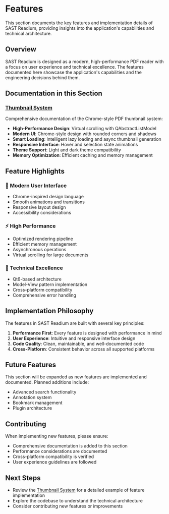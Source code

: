 # Features

This section documents the key features and implementation details of SAST Readium, providing insights into the application's capabilities and technical architecture.

## Overview

SAST Readium is designed as a modern, high-performance PDF reader with a focus on user experience and technical excellence. The features documented here showcase the application's capabilities and the engineering decisions behind them.

## Documentation in this Section

### [Thumbnail System](thumbnail-system.md)

Comprehensive documentation of the Chrome-style PDF thumbnail system:

- **High-Performance Design**: Virtual scrolling with QAbstractListModel
- **Modern UI**: Chrome-style design with rounded corners and shadows
- **Smart Loading**: Intelligent lazy loading and async thumbnail generation
- **Responsive Interface**: Hover and selection state animations
- **Theme Support**: Light and dark theme compatibility
- **Memory Optimization**: Efficient caching and memory management

## Feature Highlights

### 🎨 Modern User Interface

- Chrome-inspired design language
- Smooth animations and transitions
- Responsive layout design
- Accessibility considerations

### ⚡ High Performance

- Optimized rendering pipeline
- Efficient memory management
- Asynchronous operations
- Virtual scrolling for large documents

### 🔧 Technical Excellence

- Qt6-based architecture
- Model-View pattern implementation
- Cross-platform compatibility
- Comprehensive error handling

## Implementation Philosophy

The features in SAST Readium are built with several key principles:

1. **Performance First**: Every feature is designed with performance in mind
2. **User Experience**: Intuitive and responsive interface design
3. **Code Quality**: Clean, maintainable, and well-documented code
4. **Cross-Platform**: Consistent behavior across all supported platforms

## Future Features

This section will be expanded as new features are implemented and documented. Planned additions include:

- Advanced search functionality
- Annotation system
- Bookmark management
- Plugin architecture

## Contributing

When implementing new features, please ensure:

- Comprehensive documentation is added to this section
- Performance considerations are documented
- Cross-platform compatibility is verified
- User experience guidelines are followed

## Next Steps

- Review the [Thumbnail System](thumbnail-system.md) for a detailed example of feature implementation
- Explore the codebase to understand the technical architecture
- Consider contributing new features or improvements
